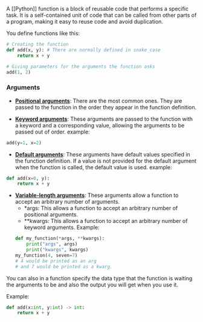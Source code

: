 A [[Python]] function is a block of reusable code that performs a specific task. It is a self-contained unit of code that can be called from other parts of a program, making it easy to reuse code and avoid duplication.

You define functions like this: 
``` python 
# Creating the function
def add(x, y): # There are normally defined in snake_case
	return x + y

# Giving parameters for the arguments the function asks
add(1, 2)
```

### Arguments

- <u><b>Positional arguments</b></u>: There are the most common ones. They are passed to the function in the order they appear in the function definition.

- <u><b>Keyword arguments</b></u>: These arguments are passed to the function with a keyword and a corresponding value, allowing the arguments to be passed out of order. example:
``` python
add(y=1, x=2)
```

- <u><b>Default arguments</b></u>: These arguments have default values specified in the function definition. If a value is not provided for the default argument when the function is called, the default value is used. example:
``` python
def add(x=0, y):
	return x + y
```

- <u><b>Variable-length arguments</b></u>: These arguments allow a function to accept an arbitrary number of arguments. 
	- \*args: This allows a function to accept an arbitrary number of positional arguments.
	- \*\*kwargs: This allows a function to accept an arbitrary number of keyword arguments.
	  Example: 
	```python
	def my_function(*args, **kwargs):
		print("args", args)
		print("kwargs", kwargs)
	my_function(4, seven=7)
	# 4 would be printed as an arg
	# and 7 would be printed as a kwarg.
	```


You can also in a function specify the data type that the function is waiting the arguments to be and also the output you will get when you use it.

Example:
```python
def add(x:int, y:int) -> int:
	return x + y
```